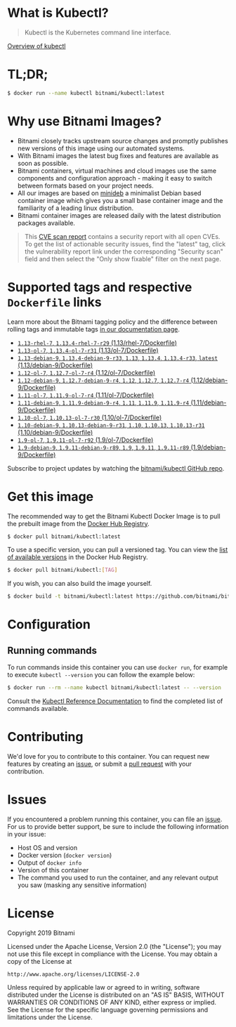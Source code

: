 
# What is Kubectl?

> Kubectl is the Kubernetes command line interface.

[Overview of kubectl](https://kubernetes.io/docs/reference/kubectl/overview/)

# TL;DR;

```bash
$ docker run --name kubectl bitnami/kubectl:latest
```

# Why use Bitnami Images?

* Bitnami closely tracks upstream source changes and promptly publishes new versions of this image using our automated systems.
* With Bitnami images the latest bug fixes and features are available as soon as possible.
* Bitnami containers, virtual machines and cloud images use the same components and configuration approach - making it easy to switch between formats based on your project needs.
* All our images are based on [minideb](https://github.com/bitnami/minideb) a minimalist Debian based container image which gives you a small base container image and the familiarity of a leading linux distribution.
* Bitnami container images are released daily with the latest distribution packages available.


> This [CVE scan report](https://quay.io/repository/bitnami/kubectl?tab=tags) contains a security report with all open CVEs. To get the list of actionable security issues, find the "latest" tag, click the vulnerability report link under the corresponding "Security scan" field and then select the "Only show fixable" filter on the next page.

# Supported tags and respective `Dockerfile` links

Learn more about the Bitnami tagging policy and the difference between rolling tags and immutable tags [in our documentation page](https://docs.bitnami.com/containers/how-to/understand-rolling-tags-containers/).


* [`1.13-rhel-7`, `1.13.4-rhel-7-r29` (1.13/rhel-7/Dockerfile)](https://github.com/bitnami/bitnami-docker-kubectl/blob/1.13.4-rhel-7-r29/1.13/rhel-7/Dockerfile)
* [`1.13-ol-7`, `1.13.4-ol-7-r31` (1.13/ol-7/Dockerfile)](https://github.com/bitnami/bitnami-docker-kubectl/blob/1.13.4-ol-7-r31/1.13/ol-7/Dockerfile)
* [`1.13-debian-9`, `1.13.4-debian-9-r33`, `1.13`, `1.13.4`, `1.13.4-r33`, `latest` (1.13/debian-9/Dockerfile)](https://github.com/bitnami/bitnami-docker-kubectl/blob/1.13.4-debian-9-r33/1.13/debian-9/Dockerfile)
* [`1.12-ol-7`, `1.12.7-ol-7-r4` (1.12/ol-7/Dockerfile)](https://github.com/bitnami/bitnami-docker-kubectl/blob/1.12.7-ol-7-r4/1.12/ol-7/Dockerfile)
* [`1.12-debian-9`, `1.12.7-debian-9-r4`, `1.12`, `1.12.7`, `1.12.7-r4` (1.12/debian-9/Dockerfile)](https://github.com/bitnami/bitnami-docker-kubectl/blob/1.12.7-debian-9-r4/1.12/debian-9/Dockerfile)
* [`1.11-ol-7`, `1.11.9-ol-7-r4` (1.11/ol-7/Dockerfile)](https://github.com/bitnami/bitnami-docker-kubectl/blob/1.11.9-ol-7-r4/1.11/ol-7/Dockerfile)
* [`1.11-debian-9`, `1.11.9-debian-9-r4`, `1.11`, `1.11.9`, `1.11.9-r4` (1.11/debian-9/Dockerfile)](https://github.com/bitnami/bitnami-docker-kubectl/blob/1.11.9-debian-9-r4/1.11/debian-9/Dockerfile)
* [`1.10-ol-7`, `1.10.13-ol-7-r30` (1.10/ol-7/Dockerfile)](https://github.com/bitnami/bitnami-docker-kubectl/blob/1.10.13-ol-7-r30/1.10/ol-7/Dockerfile)
* [`1.10-debian-9`, `1.10.13-debian-9-r31`, `1.10`, `1.10.13`, `1.10.13-r31` (1.10/debian-9/Dockerfile)](https://github.com/bitnami/bitnami-docker-kubectl/blob/1.10.13-debian-9-r31/1.10/debian-9/Dockerfile)
* [`1.9-ol-7`, `1.9.11-ol-7-r92` (1.9/ol-7/Dockerfile)](https://github.com/bitnami/bitnami-docker-kubectl/blob/1.9.11-ol-7-r92/1.9/ol-7/Dockerfile)
* [`1.9-debian-9`, `1.9.11-debian-9-r89`, `1.9`, `1.9.11`, `1.9.11-r89` (1.9/debian-9/Dockerfile)](https://github.com/bitnami/bitnami-docker-kubectl/blob/1.9.11-debian-9-r89/1.9/debian-9/Dockerfile)

Subscribe to project updates by watching the [bitnami/kubectl GitHub repo](https://github.com/bitnami/bitnami-docker-kubectl).

# Get this image

The recommended way to get the Bitnami Kubectl Docker Image is to pull the prebuilt image from the [Docker Hub Registry](https://hub.docker.com/r/bitnami/kubectl).

```bash
$ docker pull bitnami/kubectl:latest
```

To use a specific version, you can pull a versioned tag. You can view the [list of available versions](https://hub.docker.com/r/bitnami/kubectl/tags/) in the Docker Hub Registry.

```bash
$ docker pull bitnami/kubectl:[TAG]
```

If you wish, you can also build the image yourself.

```bash
$ docker build -t bitnami/kubectl:latest https://github.com/bitnami/bitnami-docker-kubectl.git
```

# Configuration

## Running commands

To run commands inside this container you can use `docker run`, for example to execute `kubectl --version` you can follow the example below:

```bash
$ docker run --rm --name kubectl bitnami/kubectl:latest -- --version
```

Consult the [Kubectl Reference Documentation](https://kubernetes.io/docs/reference/generated/kubectl/kubectl-commands) to find the completed list of commands available.

# Contributing

We'd love for you to contribute to this container. You can request new features by creating an [issue](https://github.com/bitnami/bitnami-docker-kubectl/issues), or submit a [pull request](https://github.com/bitnami/bitnami-docker-kubectl/pulls) with your contribution.

# Issues

If you encountered a problem running this container, you can file an [issue](https://github.com/bitnami/bitnami-docker-kubectl/issues). For us to provide better support, be sure to include the following information in your issue:

- Host OS and version
- Docker version (`docker version`)
- Output of `docker info`
- Version of this container
- The command you used to run the container, and any relevant output you saw (masking any sensitive information)

# License

Copyright 2019 Bitnami

Licensed under the Apache License, Version 2.0 (the "License");
you may not use this file except in compliance with the License.
You may obtain a copy of the License at

    http://www.apache.org/licenses/LICENSE-2.0

Unless required by applicable law or agreed to in writing, software
distributed under the License is distributed on an "AS IS" BASIS,
WITHOUT WARRANTIES OR CONDITIONS OF ANY KIND, either express or implied.
See the License for the specific language governing permissions and
limitations under the License.
